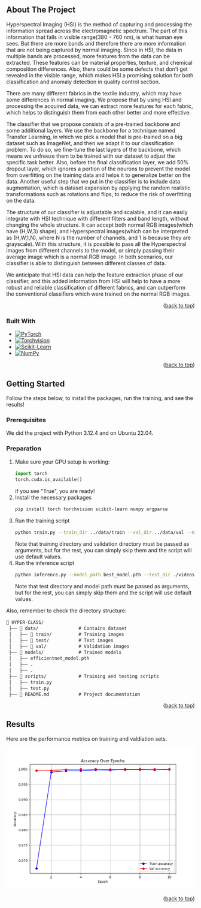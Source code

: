 ## About The Project

<!-- [![Product Name Screen Shot][product-screenshot]](https://example.com)

Here's a blank template to get started. To avoid retyping too much info, do a search and replace with your text editor for the following: `OLORIN-SRL`, `HYPER-CLASS`, `twitter_handle`, `linkedin_username`, `email_client`, `email`, `project_title`, `project_description`, `project_license` -->


Hyperspectral Imaging (HSI) is the method of capturing and processing the information spread across the electromagnetic spectrum. The part of this information that falls in visible range(380 – 760 nm), is what human eye sees. But there are more bands and therefore there are more information that are not being captured by normal imaging. Since in HSI, the data in multiple bands are processed, more features from the data can be extracted. These features can be material properties, texture, and chemical composition differences. Also, there could be some defects that don’t get revealed in the visible range, which makes HSI a promising solution for both classification and anomaly detection in quality control section.

There are many different fabrics in the textile industry, which may have some differences in normal imaging. We propose that by using HSI and processing the acquired data, we can extract more features for each fabric, which helps to distinguish them from each other better and more effective.

The classifier that we propose consists of a pre-trained backbone and some additional layers. We use the backbone for a technique named Transfer Learning, in which we pick a model that is pre-trained on a big dataset such as ImageNet, and then we adapt it to our classification problem. To do so, we fine-tune the last layers of the backbone, which means we unfreeze them to be trained with our dataset to adjust the specific task better. Also, before the final classification layer, we add 50% dropout layer, which ignores a portion of the neurons to prevent the model from overfitting on the training data and helps it to generalize better on the data. Another useful step that we put in the classifier is to include data augmentation, which is dataset expansion by applying the random realistic transformations such as rotations and flips, to reduce the risk of overfitting on the data. 

The structure of our classifier is adjustable and scalable, and it can easily integrate with HSI technique with different filters and band length, without changing the whole structure. It can accept both normal RGB images(which have (H,W,3) shape), and Hyperspectral images(which can be interpreted as (H,W,1,N), where N is the number of channels, and 1 is because they are grayscale). With this structure, it is possible to pass all the Hyperspectral images from different channels to the model, or simply passing their average image which is a normal RGB image. In both scenarios, our classifier is able to distinguish between different classes of data.

We anticipate that HSI data can help the feature extraction phase of our classifier, and this added information from HSI will help to have a more robust and reliable classification of different fabrics, and can outperform the conventional classifiers which were trained on the normal RGB images.

<p align="right">(<a href="#readme-top">back to top</a>)</p>



### Built With

* [![PyTorch](https://img.shields.io/badge/PyTorch-EE4C2C?style=for-the-badge&logo=pytorch&logoColor=white)](https://pytorch.org/)
* [![Torchvision](https://img.shields.io/badge/Torchvision-FF6F00?style=for-the-badge&logo=pytorch&logoColor=white)](https://pytorch.org/vision/stable/)
* [![Scikit-Learn](https://img.shields.io/badge/Scikit--Learn-F7931E?style=for-the-badge&logo=scikitlearn&logoColor=white)](https://scikit-learn.org/)
* [![NumPy](https://img.shields.io/badge/NumPy-013243?style=for-the-badge&logo=numpy&logoColor=white)](https://numpy.org/)

<p align="right">(<a href="#readme-top">back to top</a>)</p>




<!-- GETTING STARTED -->
## Getting Started

Follow the steps below, to install the packages, run the training, and see the results!

### Prerequisites

We did the project with Python 3.12.4 and on Ubuntu 22.04. 

### Preparation

1. Make sure your GPU setup is working:
   ```python
   import torch
   torch.cuda.is_available()
   ```
   if you see "True", you are ready!
2. Install the necessary packages
   ```sh
   pip install torch torchvision scikit-learn numpy argparse 
   ```
3. Run the training script
   ```sh
   python train.py --train_dir ../data/train --val_dir ../data/val --model_save_path best_model.pth --img_size [300, 300] --batch_size 32 -epochs 20 --learning_rate 1e-4 --patience 5
   ```
   Note that training directory and validation directory must be passed as arguments, but for the rest, you can simply skip them and the script will use default values.
4. Run the inference script
   ```sh
   python inference.py --model_path best_model.pth --test_dir ./videos_split/test --img_size [300, 300] --batch_size 32
   ```
   Note that test directory and model path must be passed as arguments, but for the rest, you can simply skip them and the script will use default values.

Also, remember to check the directory structure:
```plaintext
📂 HYPER-CLASS/
 ├── 📂 data/               # Contains dataset
 │   ├── 📂 train/          # Training images
 │   ├── 📂 test/           # Test images
 │   ├── 📂 val/            # Validation images
 ├── 📂 models/             # Trained models
 │   ├── efficientnet_model.pth
 |   ├── .
 |   ├── .
 ├── 📂 scripts/            # Training and testing scripts
 │   ├── train.py
 │   ├── test.py
 ├── 📄 README.md           # Project documentation
```

<p align="right">(<a href="#readme-top">back to top</a>)</p>



<!-- USAGE EXAMPLES -->
## Results

Here are the performance metrics on training and valdiation sets.

![Accuracy_TV](Images/Accuracy.png)
<!-- ![Precision_TV](Images/Precision.png)
![Recall_TV](Images/Recall.png)
![F1_TV](Images/F1.png)
![Loss_TV](Images/Loss.png) -->


<!-- And here is the report for the inference on the test set. -->


<!-- ![Test](Images/Test.png) -->

<p align="right">(<a href="#readme-top">back to top</a>)</p>



<!-- ROADMAP -->
<!-- ## Roadmap -->

<!-- - [x] AI model training -->

<!-- See the [open issues](https://github.com/OLORIN-SRL/HYPER-CLASS/issues) for a full list of proposed features (and known issues). -->

<!-- <p align="right">(<a href="#readme-top">back to top</a>)</p> -->



<!-- CONTRIBUTING -->
<!-- ## Contributing

Contributions are what make the open source community such an amazing place to learn, inspire, and create. Any contributions you make are **greatly appreciated**.

If you have a suggestion that would make this better, please fork the repo and create a pull request. You can also simply open an issue with the tag "enhancement".
Don't forget to give the project a star! Thanks again!

1. Fork the Project
2. Create your Feature Branch (`git checkout -b feature/AmazingFeature`)
3. Commit your Changes (`git commit -m 'Add some AmazingFeature'`)
4. Push to the Branch (`git push origin feature/AmazingFeature`)
5. Open a Pull Request

<p align="right">(<a href="#readme-top">back to top</a>)</p>

### Top contributors:

<a href="https://github.com/OLORIN-SRL/HYPER-CLASS/graphs/contributors">
  <img src="https://contrib.rocks/image?repo=OLORIN-SRL/HYPER-CLASS" alt="contrib.rocks image" />
</a> -->



<!-- LICENSE -->
<!-- ## License

Distributed under the project_license. See `LICENSE.txt` for more information.

<p align="right">(<a href="#readme-top">back to top</a>)</p> -->



<!-- CONTACT -->
<!-- ## Contact -->

<!-- Francesco Solinas - francesco.solinas@olorin.tech

Project Link: [https://github.com/OLORIN-SRL/HYPER-CLASS](https://github.com/OLORIN-SRL/HYPER-CLASS)

<p align="right">(<a href="#readme-top">back to top</a>)</p> -->


<!-- MARKDOWN LINKS & IMAGES -->
<!-- https://www.markdownguide.org/basic-syntax/#reference-style-links -->
[contributors-shield]: https://img.shields.io/github/contributors/OLORIN-SRL/HYPER-CLASS.svg?style=for-the-badge
[contributors-url]: https://github.com/OLORIN-SRL/HYPER-CLASS/graphs/contributors
[forks-shield]: https://img.shields.io/github/forks/OLORIN-SRL/HYPER-CLASS.svg?style=for-the-badge
[forks-url]: https://github.com/OLORIN-SRL/HYPER-CLASS/network/members
[stars-shield]: https://img.shields.io/github/stars/OLORIN-SRL/HYPER-CLASS.svg?style=for-the-badge
[stars-url]: https://github.com/OLORIN-SRL/HYPER-CLASS/stargazers
[issues-shield]: https://img.shields.io/github/issues/OLORIN-SRL/HYPER-CLASS.svg?style=for-the-badge
[issues-url]: https://github.com/OLORIN-SRL/HYPER-CLASS/issues
[license-shield]: https://img.shields.io/github/license/OLORIN-SRL/HYPER-CLASS.svg?style=for-the-badge
[license-url]: https://github.com/OLORIN-SRL/HYPER-CLASS/blob/master/LICENSE.txt
[linkedin-shield]: https://img.shields.io/badge/-LinkedIn-black.svg?style=for-the-badge&logo=linkedin&colorB=555
[linkedin-url]: https://linkedin.com/in/linkedin_username
[product-screenshot]: images/screenshot.png
[Next.js]: https://img.shields.io/badge/next.js-000000?style=for-the-badge&logo=nextdotjs&logoColor=white
[Next-url]: https://nextjs.org/
[React.js]: https://img.shields.io/badge/React-20232A?style=for-the-badge&logo=react&logoColor=61DAFB
[React-url]: https://reactjs.org/
[Vue.js]: https://img.shields.io/badge/Vue.js-35495E?style=for-the-badge&logo=vuedotjs&logoColor=4FC08D
[Vue-url]: https://vuejs.org/
[Angular.io]: https://img.shields.io/badge/Angular-DD0031?style=for-the-badge&logo=angular&logoColor=white
[Angular-url]: https://angular.io/
[Svelte.dev]: https://img.shields.io/badge/Svelte-4A4A55?style=for-the-badge&logo=svelte&logoColor=FF3E00
[Svelte-url]: https://svelte.dev/
[Laravel.com]: https://img.shields.io/badge/Laravel-FF2D20?style=for-the-badge&logo=laravel&logoColor=white
[Laravel-url]: https://laravel.com
[Bootstrap.com]: https://img.shields.io/badge/Bootstrap-563D7C?style=for-the-badge&logo=bootstrap&logoColor=white
[Bootstrap-url]: https://getbootstrap.com
[JQuery.com]: https://img.shields.io/badge/jQuery-0769AD?style=for-the-badge&logo=jquery&logoColor=white
[JQuery-url]: https://jquery.com 
